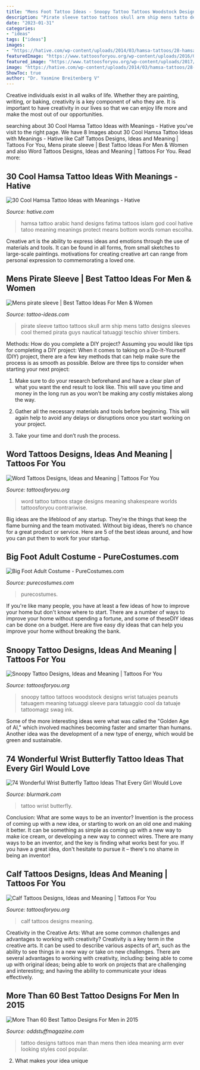 ```yaml
---
title: "Mens Foot Tattoo Ideas - Snoopy Tattoo Tattoos Woodstock Designs Wrist Tatuajes Peanuts Tatuagem Meaning Tatuaggi Sleeve Para Tatuaggio Cool Da Tatuaje Tattoomagz Swag Ink"
description: "Pirate sleeve tattoo tattoos skull arm ship mens tatto designs sleeves cool themed pirata guys nautical tatuaggi teschio shiver timbers"
date: "2023-01-31"
categories:
- "ideas"
tags: ["ideas"]
images:
- "https://hative.com/wp-content/uploads/2014/03/hamsa-tattoos/28-hamsa-and-arabic-words.jpg"
featuredImage: "https://www.tattoosforyou.org/wp-content/uploads/2016/05/Calf-Tattoos-Men.jpg"
featured_image: "https://www.tattoosforyou.org/wp-content/uploads/2017/08/Snoopy-Tattoo-Sleeve.jpg"
image: "https://hative.com/wp-content/uploads/2014/03/hamsa-tattoos/28-hamsa-and-arabic-words.jpg"
ShowToc: true
author: "Dr. Yasmine Breitenberg V"
---
```



Creative individuals exist in all walks of life. Whether they are painting, writing, or baking, creativity is a key component of who they are. It is important to have creativity in our lives so that we can enjoy life more and make the most out of our opportunities.

	

		
searching about 30 Cool Hamsa Tattoo Ideas with Meanings - Hative you've visit to the right page. We have 8 Images about 30 Cool Hamsa Tattoo Ideas with Meanings - Hative like Calf Tattoos Designs, Ideas and Meaning | Tattoos For You, Mens pirate sleeve | Best Tattoo Ideas For Men &amp; Women and also Word Tattoos Designs, Ideas and Meaning | Tattoos For You. Read more:
		
    
## 30 Cool Hamsa Tattoo Ideas With Meanings - Hative

<img loading=lazy src="https://hative.com/wp-content/uploads/2014/03/hamsa-tattoos/28-hamsa-and-arabic-words.jpg" onerror="this.onerror=null;this.src='https://tse3.mm.bing.net/th?id=OIP.S3AvB_lQA34N4vVBM5UJbwHaJ4&amp;pid=15.1';" alt="30 Cool Hamsa Tattoo Ideas with Meanings - Hative">

_Source: hative.com_

>hamsa tattoo arabic hand designs fatima tattoos islam god cool hative tatoo meaning meanings protect means bottom words roman escolha. 

	

Creative art is the ability to express ideas and emotions through the use of materials and tools. It can be found in all forms, from small sketches to large-scale paintings. motivations for creating creative art can range from personal expression to commemorating a loved one.

    
## Mens Pirate Sleeve | Best Tattoo Ideas For Men &amp; Women

<img loading=lazy src="https://tattoo-ideas.com/wp-content/uploads/2018/05/pirate-sleeve-tattoo-768x960.jpg" onerror="this.onerror=null;this.src='https://tse3.mm.bing.net/th?id=OIP.DY2Ib2FcaxYVcX5M9NLqJQHaJQ&amp;pid=15.1';" alt="Mens pirate sleeve | Best Tattoo Ideas For Men &amp; Women">

_Source: tattoo-ideas.com_

>pirate sleeve tattoo tattoos skull arm ship mens tatto designs sleeves cool themed pirata guys nautical tatuaggi teschio shiver timbers. 

	

Methods: How do you complete a DIY project?
Assuming you would like tips for completing a DIY project: 
When it comes to taking on a Do-It-Yourself (DIY) project, there are a few key methods that can help make sure the process is as smooth as possible. Below are three tips to consider when starting your next project:

1. Make sure to do your research beforehand and have a clear plan of what you want the end result to look like. This will save you time and money in the long run as you won’t be making any costly mistakes along the way.

2. Gather all the necessary materials and tools before beginning. This will again help to avoid any delays or disruptions once you start working on your project.

3. Take your time and don’t rush the process.

    
## Word Tattoos Designs, Ideas And Meaning | Tattoos For You

<img loading=lazy src="http://www.tattoosforyou.org/wp-content/uploads/2013/09/Word-Tattoo-768x1024.jpg" onerror="this.onerror=null;this.src='https://tse4.mm.bing.net/th?id=OIP.a9B56tqR48Ijfq0lV76OYgHaJ4&amp;pid=15.1';" alt="Word Tattoos Designs, Ideas and Meaning | Tattoos For You">

_Source: tattoosforyou.org_

>word tattoo tattoos stage designs meaning shakespeare worlds tattoosforyou contrariwise. 

	

Big ideas are the lifeblood of any startup. They’re the things that keep the flame burning and the team motivated. Without big ideas, there’s no chance for a great product or service. Here are 5 of the best ideas around, and how you can put them to work for your startup.

    
## Big Foot Adult Costume - PureCostumes.com

<img loading=lazy src="https://www.purecostumes.com/mm5/graphics/00000001/01012_full_1.jpg" onerror="this.onerror=null;this.src='https://tse4.mm.bing.net/th?id=OIP.wIzNac5Sse2qfuTt-uDHBAHaLO&amp;pid=15.1';" alt="Big Foot Adult Costume - PureCostumes.com">

_Source: purecostumes.com_

>purecostumes. 

	

If you're like many people, you have at least a few ideas of how to improve your home but don't know where to start. There are a number of ways to improve your home without spending a fortune, and some of theseDIY ideas can be done on a budget. Here are five easy diy ideas that can help you improve your home without breaking the bank.

    
## Snoopy Tattoo Designs, Ideas And Meaning | Tattoos For You

<img loading=lazy src="https://www.tattoosforyou.org/wp-content/uploads/2017/08/Snoopy-Tattoo-Sleeve.jpg" onerror="this.onerror=null;this.src='https://tse2.mm.bing.net/th?id=OIP.NcMdYNUssqh2CKis74LfzAHaJ4&amp;pid=15.1';" alt="Snoopy Tattoo Designs, Ideas and Meaning | Tattoos For You">

_Source: tattoosforyou.org_

>snoopy tattoo tattoos woodstock designs wrist tatuajes peanuts tatuagem meaning tatuaggi sleeve para tatuaggio cool da tatuaje tattoomagz swag ink. 

	

Some of the more interesting ideas were what was called the "Golden Age of AI," which involved machines becoming faster and smarter than humans. Another idea was the development of a new type of energy, which would be green and sustainable.

    
## 74 Wonderful Wrist Butterfly Tattoo Ideas That Every Girl Would Love

<img loading=lazy src="https://www.blurmark.com/wp-content/uploads/2017/05/Fine-Work-Wrist-Tattoo.jpg" onerror="this.onerror=null;this.src='https://tse1.mm.bing.net/th?id=OIP.pa6mvPwQEu5s65MIeyuFvwHaLH&amp;pid=15.1';" alt="74 Wonderful Wrist Butterfly Tattoo Ideas That Every Girl Would Love">

_Source: blurmark.com_

>tattoo wrist butterfly. 

	

Conclusion: What are some ways to be an inventor?
Invention is the process of coming up with a new idea, or starting to work on an old one and making it better. It can be something as simple as coming up with a new way to make ice cream, or developing a new way to connect wires. There are many ways to be an inventor, and the key is finding what works best for you. If you have a great idea, don't hesitate to pursue it – there's no shame in being an inventor!

    
## Calf Tattoos Designs, Ideas And Meaning | Tattoos For You

<img loading=lazy src="https://www.tattoosforyou.org/wp-content/uploads/2016/05/Calf-Tattoos-Men.jpg" onerror="this.onerror=null;this.src='https://tse3.mm.bing.net/th?id=OIP.AfFgnn-Mk8FypLvNSYg_8wAAAA&amp;pid=15.1';" alt="Calf Tattoos Designs, Ideas and Meaning | Tattoos For You">

_Source: tattoosforyou.org_

>calf tattoos designs meaning. 

	

Creativity in the Creative Arts: What are some common challenges and advantages to working with creativity?
Creativity is a key term in the creative arts. It can be used to describe various aspects of art, such as the ability to see things in a new way or take on new challenges. There are several advantages to working with creativity, including: being able to come up with original ideas; being able to work on projects that are challenging and interesting; and having the ability to communicate your ideas effectively.

    
## More Than 60 Best Tattoo Designs For Men In 2015

<img loading=lazy src="http://oddstuffmagazine.com/wp-content/uploads/2013/09/Best-tattoo-designs-for-Men-24-421x800.jpg" onerror="this.onerror=null;this.src='https://tse1.mm.bing.net/th?id=OIP.SF5qB5LXn8Nggv4b1Gq7jQAAAA&amp;pid=15.1';" alt="More Than 60 Best Tattoo Designs For Men in 2015">

_Source: oddstuffmagazine.com_

>tattoo designs tattoos man than mens then idea meaning arm ever looking styles cool popular. 

	

2. What makes your idea unique 

